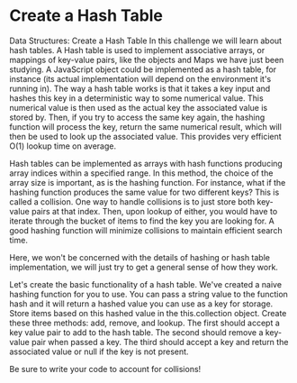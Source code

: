 # Create a Hash Table 

Data Structures: Create a Hash Table
In this challenge we will learn about hash tables. A Hash table is used to implement associative arrays, or mappings of key-value pairs, like the objects and Maps we have just been studying. A JavaScript object could be implemented as a hash table, for instance (its actual implementation will depend on the environment it's running in). The way a hash table works is that it takes a key input and hashes this key in a deterministic way to some numerical value. This numerical value is then used as the actual key the associated value is stored by. Then, if you try to access the same key again, the hashing function will process the key, return the same numerical result, which will then be used to look up the associated value. This provides very efficient O(1) lookup time on average.

Hash tables can be implemented as arrays with hash functions producing array indices within a specified range. In this method, the choice of the array size is important, as is the hashing function. For instance, what if the hashing function produces the same value for two different keys? This is called a collision. One way to handle collisions is to just store both key-value pairs at that index. Then, upon lookup of either, you would have to iterate through the bucket of items to find the key you are looking for. A good hashing function will minimize collisions to maintain efficient search time.

Here, we won't be concerned with the details of hashing or hash table implementation, we will just try to get a general sense of how they work.

Let's create the basic functionality of a hash table. We've created a naive hashing function for you to use. You can pass a string value to the function hash and it will return a hashed value you can use as a key for storage. Store items based on this hashed value in the this.collection object. Create these three methods: add, remove, and lookup. The first should accept a key value pair to add to the hash table. The second should remove a key-value pair when passed a key. The third should accept a key and return the associated value or null if the key is not present.

Be sure to write your code to account for collisions!
